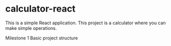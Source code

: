 # calculator-react
This is a simple React application. This project is a calculator where you can make simple operations.

Milestone 1
Basic project structure
